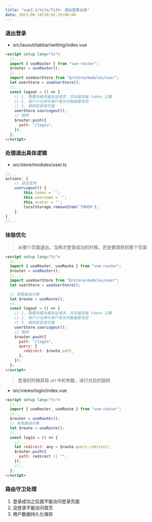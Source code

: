 ```yaml
---
title: "vue3.2/Vite/Ts34: 退出登录业务"
date: 2023-06-14T20:02:25+08:00
---
```


### 退出登录

- src/lauout/tabbar/setting/index.vue

```html
<script setup lang="ts">
  //...
  import { useRouter } from "vue-router";
  $router = useRouter();
  //...
  import useUserStore from "@/store/modules/user";
  let userStore = useUserStore();
  //...
  const logout = () => {
    // 1. 需要向服务器发送请求，告诉服务器 token 过期
    // 2. 用户小仓库中用户相关的数据要清空
    // 3. 跳转到登录页面
    userStore.userLogout();
    // 跳转
    $router.push({
      path: "/login",
    });
  };
</script>
```

### 处理退出具体逻辑

- src/store/modules/user.ts

```ts
//...
actions: {
    // 退出登录
    userLogout() {
        this.token = '';
        this.username = '';
        this.avatar = '';
        localStorage.removeItem('TOKEN');
    }
}
//...
```

### 体验优化

> 从哪个页面退出，当再次登录成功的时候，还是要跳转到那个页面

```html
<script setup lang="ts">
  //...
  import { useRouter, useRoute } from "vue-router";
  $router = useRouter();
  //...
  import useUserStore from "@/store/modules/user";
  let userStore = useUserStore();

  // 获取路由对象
  let $route = useRoute();
  //...
  const logout = () => {
    // 1. 需要向服务器发送请求，告诉服务器 token 过期
    // 2. 用户小仓库中用户相关的数据要清空
    // 3. 跳转到登录页面
    userStore.userLogout();
    // 跳转
    $router.push({
      path: "/login",
      query: {
        redirect: $route.path,
      },
    });
  };
</script>
```

> 登录的时候获取 url 中的参数，进行对应的跳转

- src/views/login/index.vue

```html
<script setup lang="ts">
  //...
  import { useRouter, useRoute } from "vue-router";
  //...
  $router = useRouter();
  // 获取路由对象
  let $route = useRoute();
  //...
  const login = () => {
    //...
    let redirect: any = $route.query.redirect;
    $router.push({
      path: redirect || "",
    });
    //...
  };
</script>
```

### 路由守卫处理

1. 登录成功之后就不能访问登录页面
2. 没登录不能访问首页
3. 用户数据持久化保存